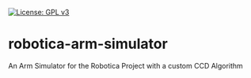 [![License: GPL v3](https://img.shields.io/badge/License-GPLv3-blue.svg)](https://www.gnu.org/licenses/gpl-3.0)

# robotica-arm-simulator
An Arm Simulator for the Robotica Project with a custom CCD Algorithm

